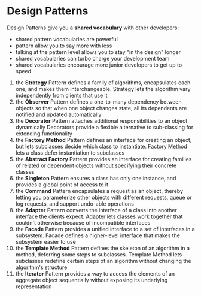 # Design Patterns

Design Patterns give you a **shared vocabulary** with other developers:

- shared pattern vocabularies are powerful
- pattern allow you to say more with less
- talking at the pattern level allows you to stay "in the design" longer
- shared vocabularies can turbo charge your development team
- shared vocabularies encourage more junior developers to get up to speed

1. the **Strategy** Pattern defines a family of algorithms, encapsulates each one, and makes them interchangeable. Strategy lets the algorithm vary independently from clients that use it
2. the **Observer** Pattern defines a one-to-many dependency between objects so that when one object changes state, all its dependents are notified and updated automatically
3. the **Decorator** Pattern attaches additional responsibilities to an object dynamically Decorators provide a flexible alternative to sub-classing for extending functionality
4. the **Factory Method** Pattern defines an interface for creating an object, but lets subclasses decide which class to instantiate. Factory Method lets a class defer instantiation to subclasses
5. the **Abstract Factory** Pattern provides an interface for creating families of related or dependent objects without specifying their concrete classes
6. the **Singleton** Pattern ensures a class has only one instance, and provides a global point of access to it
7. the **Command** Pattern encapsulates a request as an object, thereby letting you parameterize other objects with different requests, queue or log requests, and support undo-able operations
8. the **Adapter** Pattern converts the interface of a class into another interface the clients expect. Adapter lets classes work together that couldn't otherwise because of incompatible interfaces
9. the **Facade** Pattern provides a unified interface to a set of interfaces in a subsystem. Facade defines a higher-level interface that makes the subsystem easier to use
10. the **Template Method** Pattern defines the skeleton of an algorithm in a method, deferring some steps to subclasses. Template Method lets subclasses redefine certain steps of an algorithm without changing the algorithm's structure
11. the **Iterator** Pattern provides a way to access the elements of an aggregate object sequentially without exposing its underlying representation
